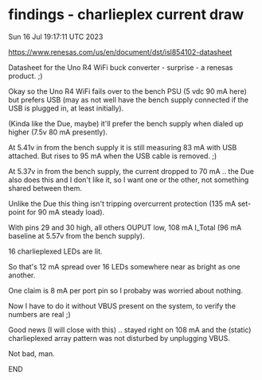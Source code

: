 # findings - charlieplex current draw

Sun 16 Jul 19:17:11 UTC 2023

  https://www.renesas.com/us/en/document/dst/isl854102-datasheet

Datasheet for the Uno R4 WiFi buck converter - surprise - a renesas product. ;) 

Okay so the Uno R4 WiFi fails over to the bench PSU (5 vdc 90 mA here) but prefers USB (may as not well have the bench supply connected if the USB is plugged in, at least initially).

  (Kinda like the Due, maybe) it'll prefer the bench supply when dialed up higher (7.5v 80 mA presently). 

At 5.41v in from the bench supply it is still measuring 83 mA with USB attached.  But rises to 95 mA when the USB cable is removed. ;)

  At 5.37v in from the bench supply, the current dropped to 70 mA .. the Due also does this and I don't like it, so I want one or the other, not something shared between them. 

Unlike the Due this thing isn't tripping overcurrent protection (135 mA set-point for 90 mA steady load). 

With pins 29 and 30 high, all others OUPUT low, 108 mA I_Total (96 mA baseline at 5.57v from the bench supply).

16 charlieplexed LEDs are lit.

So that's 12 mA spread over 16 LEDs somewhere near as bright as one another. 

One claim is 8 mA per port pin so I probaby was worried about nothing.

Now I have to do it without VBUS present on the system, to verify the numbers are real ;)

Good news (I will close with this) .. stayed right on 108 mA and the (static) charlieplexed array pattern was not disturbed by unplugging VBUS.

Not bad, man. 

END
